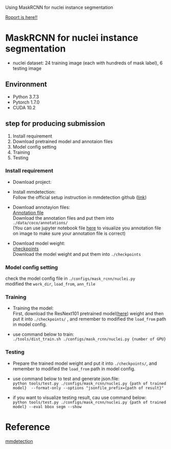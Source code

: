 Using MaskRCNN for nuclei instance segmentation

[Roport is here!!](https://drive.google.com/file/d/1HgH1khItdw1wG3BtikGjXUGNEGzVEscm/view?usp=sharing)

# MaskRCNN for nuclei instance segmentation
- nuclei dataset: 24 training image (each with hundreds of mask label), 6 testing image 

## Environment
- Python 3.7.3
- Pytorch 1.7.0
- CUDA 10.2  

## step for producing submission
1. Install requirement
2. Download pretrained model and annotaion files
3. Model config setting
4. Training
5. Testing


### Install requirement
- Download project:
- Install mmdetection:  
  Follow the official setup instruction in mmdetection github ([link](https://github.com/open-mmlab/mmdetection/blob/master/docs/en/get_started.md))  
  
- Download annotayion files:  
[Annotation file](https://drive.google.com/drive/folders/1Ef7VlM0ZSpsSWA4JDs-y_N9nVYlcEDux?usp=sharing)    
Download the annotation files and put them into `./data/coco/annotations/`  
(You can use jupyter notebook file [here](https://colab.research.google.com/drive/1Kat61LeJKL6icLnDDDoiBVoZrEMslcYh?usp=sharing) to visualize you annotation file on image to make sure your annotation file is correct)  

- Download model weight:    
[checkpoints](https://drive.google.com/file/d/1FeO1K-8MxF5a6jbjn2ea6TGdtQTtSVr9/view?usp=sharing)  
Download the model weight and put them into `./checkpoints`   
   


###  Model config setting
check the model config file in `./configs/mask_rcnn/nuclei.py`  
modified the `work_dir`, `load_from`, `ann_file`  


### Training
- Training the model:  
  First, download the ResNext101 pretrained model([here](https://github.com/open-mmlab/mmdetection/tree/master/configs/mask_rcnn)) weight and then put it into `./checkpoints/`   , and remember to modified the  `load_from` path in model config.
  
- use command below to train:  
  `./tools/dist_train.sh ./configs/mask_rcnn/nuclei.py {number of GPU}`  
  
### Testing
- Prepare the trained model weight and put it into `./checkpoints/`, and remember to modified the  `load_from` path in model config.
- use command below to test and generate json.file:  
`python tools/test.py ./configs/mask_rcnn/nuclei.py {path of trained model}  --format-only --options "jsonfile_prefix={path of result}" `

- if you want to visualize testing result, cau use command below:  
 `python tools/test.py ./configs/mask_rcnn/nuclei.py {path of trained model} --eval bbox segm --show`   
 
 
  
  


# Reference
[mmdetection](https://github.com/open-mmlab/mmdetection)  
